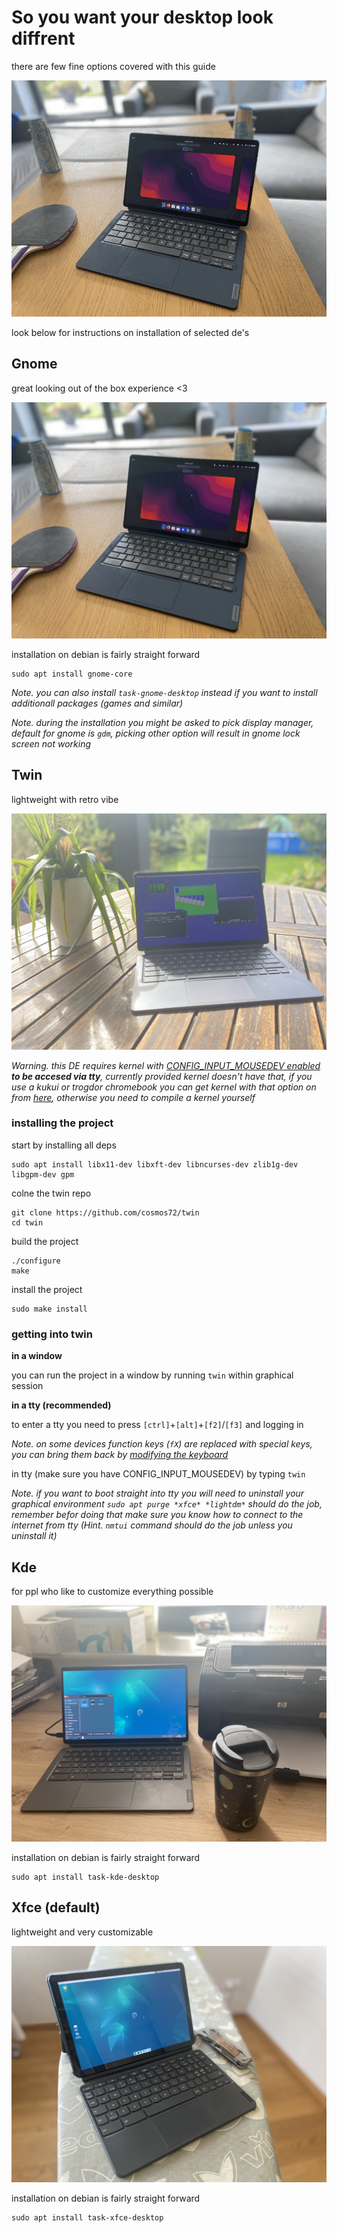 # So you want your desktop look diffrent

there are few fine options covered with this guide

![the de's](./assets/customization.gif)

look below for instructions on installation of selected de's

## Gnome

great looking out of the box experience <3

![gnome](./assets/de/gnome-de.jpeg)

installation on debian is fairly straight forward

```
sudo apt install gnome-core
```
_Note. you can also install ```task-gnome-desktop``` instead if you want to install additionall packages (games and similar)_

_Note. during the installation you might be asked to pick display manager, default for gnome is ```gdm```, picking other option will result in gnome lock screen not working_

## Twin

lightweight with retro vibe

![twin](./assets/de/twin-de.jpeg)

_Warning. this DE requires kernel with [CONFIG_INPUT_MOUSEDEV enabled](https://github.com/hexdump0815/imagebuilder/issues/237) **to be accesed via tty**, currently provided kernel doesn't have that, if you use a kukui or trogdor chromebook you can get kernel with that option on from [here](https://github.com/hexdump0815/imagebuilder/discussions/243#discussioncomment-10659997), otherwise you need to compile a kernel yourself_

### installing the project
start by installing all deps

```
sudo apt install libx11-dev libxft-dev libncurses-dev zlib1g-dev libgpm-dev gpm
```
colne the twin repo
```
git clone https://github.com/cosmos72/twin
cd twin
```
build the project
```
./configure
make
```
install the project
```
sudo make install
```

### getting into twin

**in a window**

you can run the project in a window by running ```twin``` within graphical session

**in a tty (recommended)**

to enter a tty you need to press ```[ctrl]```+```[alt]```+```[f2]```/```[f3]``` and logging in

_Note. on some devices function keys (```fX```) are replaced with special keys, you can bring them back by [modifying the keyboard](./modifying-keyboard.md)_

in tty (make sure you have CONFIG_INPUT_MOUSEDEV) by typing ```twin```

_Note. if you want to boot straight into tty you will need to uninstall your graphical environment ```sudo apt purge *xfce* *lightdm*``` should do the job, remember befor doing that make sure you know how to connect to the internet from tty (Hint. ```nmtui``` command should do the job unless you uninstall it)_

## Kde

for ppl who like to customize everything possible

![kde](./assets/de/kde-de.jpeg)

installation on debian is fairly straight forward

```
sudo apt install task-kde-desktop
```

## Xfce (default)

lightweight and very customizable

![xfce](./assets/de/xfce-de.jpeg)

installation on debian is fairly straight forward

```
sudo apt install task-xfce-desktop
```